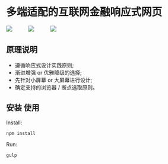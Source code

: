 多端适配的互联网金融响应式网页
====  

![](http://www.gosolo.top/img/pasted-image-small.jpg) 
 &nbsp; &nbsp; &nbsp;&nbsp; &nbsp; &nbsp;![](http://www.gosolo.top/img/pasted-image-small-2.jpg) 
 &nbsp; &nbsp; &nbsp;&nbsp; &nbsp; &nbsp;![](http://www.gosolo.top/img/pasted-image-small-3.jpg) 

原理说明 
-------  
* 遵循响应式设计实践原则;<br/>
* 渐进增强 or 优雅降级的选择;<br/>
* 先针对小屏幕 or 大屏幕进行设计; <br/>
* 确定支持的浏览器 / 断点选取原则。<br/>

安装 使用
------------------
Install:
```
npm install
```

Run:
```
gulp
```



